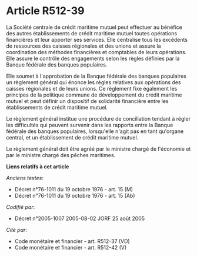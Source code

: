 # Article R512-39

La Société centrale de crédit maritime mutuel peut effectuer au bénéfice des autres établissements de crédit maritime mutuel
toutes opérations financières et leur apporter ses services. Elle centralise tous les excédents de ressources des caisses
régionales et des unions et assure la coordination des méthodes financières et comptables de leurs opérations. Elle assure le
contrôle des engagements selon les règles définies par la Banque fédérale des banques populaires.

Elle soumet à l'approbation de la Banque fédérale des banques populaires un règlement général qui énonce les règles relatives
aux opérations des caisses régionales et de leurs unions. Ce règlement fixe également les principes de la politique commune
de développement du crédit maritime mutuel et peut définir un dispositif de solidarité financière entre les établissements de
crédit maritime mutuel.

Le règlement général institue une procédure de conciliation tendant à régler les difficultés qui peuvent survenir dans les
rapports entre la Banque fédérale des banques populaires, lorsqu'elle n'agit pas en tant qu'organe central, et un
établissement de crédit maritime mutuel.

Le règlement général doit être agréé par le ministre chargé de l'économie et par le ministre chargé des pêches maritimes.

**Liens relatifs à cet article**

_Anciens textes_:

  - Décret n°76-1011 du 19 octobre 1976 - art. 15 (M)
  - Décret n°76-1011 du 19 octobre 1976 - art. 15 (Ab)

_Codifié par_:

  - Décret n°2005-1007 2005-08-02 JORF 25 août 2005

_Cité par_:

  - Code monétaire et financier - art. R512-37 (VD)
  - Code monétaire et financier - art. R512-42 (V)

